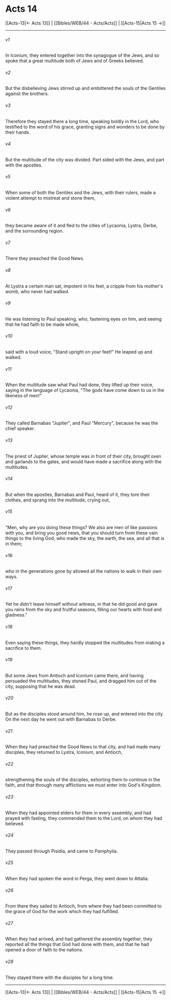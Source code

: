 # Acts 14

[[Acts-13|← Acts 13]] | [[Bibles/WEB/44 - Acts/Acts]] | [[Acts-15|Acts 15 →]]
***



###### v1 
In Iconium, they entered together into the synagogue of the Jews, and so spoke that a great multitude both of Jews and of Greeks believed. 

###### v2 
But the disbelieving Jews stirred up and embittered the souls of the Gentiles against the brothers. 

###### v3 
Therefore they stayed there a long time, speaking boldly in the Lord, who testified to the word of his grace, granting signs and wonders to be done by their hands. 

###### v4 
But the multitude of the city was divided. Part sided with the Jews, and part with the apostles. 

###### v5 
When some of both the Gentiles and the Jews, with their rulers, made a violent attempt to mistreat and stone them, 

###### v6 
they became aware of it and fled to the cities of Lycaonia, Lystra, Derbe, and the surrounding region. 

###### v7 
There they preached the Good News. 

###### v8 
At Lystra a certain man sat, impotent in his feet, a cripple from his mother's womb, who never had walked. 

###### v9 
He was listening to Paul speaking, who, fastening eyes on him, and seeing that he had faith to be made whole, 

###### v10 
said with a loud voice, "Stand upright on your feet!" He leaped up and walked. 

###### v11 
When the multitude saw what Paul had done, they lifted up their voice, saying in the language of Lycaonia, "The gods have come down to us in the likeness of men!" 

###### v12 
They called Barnabas "Jupiter", and Paul "Mercury", because he was the chief speaker. 

###### v13 
The priest of Jupiter, whose temple was in front of their city, brought oxen and garlands to the gates, and would have made a sacrifice along with the multitudes. 

###### v14 
But when the apostles, Barnabas and Paul, heard of it, they tore their clothes, and sprang into the multitude, crying out, 

###### v15 
"Men, why are you doing these things? We also are men of like passions with you, and bring you good news, that you should turn from these vain things to the living God, who made the sky, the earth, the sea, and all that is in them; 

###### v16 
who in the generations gone by allowed all the nations to walk in their own ways. 

###### v17 
Yet he didn't leave himself without witness, in that he did good and gave you rains from the sky and fruitful seasons, filling our hearts with food and gladness." 

###### v18 
Even saying these things, they hardly stopped the multitudes from making a sacrifice to them. 

###### v19 
But some Jews from Antioch and Iconium came there, and having persuaded the multitudes, they stoned Paul, and dragged him out of the city, supposing that he was dead. 

###### v20 
But as the disciples stood around him, he rose up, and entered into the city. On the next day he went out with Barnabas to Derbe. 

###### v21 
When they had preached the Good News to that city, and had made many disciples, they returned to Lystra, Iconium, and Antioch, 

###### v22 
strengthening the souls of the disciples, exhorting them to continue in the faith, and that through many afflictions we must enter into God's Kingdom. 

###### v23 
When they had appointed elders for them in every assembly, and had prayed with fasting, they commended them to the Lord, on whom they had believed. 

###### v24 
They passed through Pisidia, and came to Pamphylia. 

###### v25 
When they had spoken the word in Perga, they went down to Attalia. 

###### v26 
From there they sailed to Antioch, from where they had been committed to the grace of God for the work which they had fulfilled. 

###### v27 
When they had arrived, and had gathered the assembly together, they reported all the things that God had done with them, and that he had opened a door of faith to the nations. 

###### v28 
They stayed there with the disciples for a long time.

***
[[Acts-13|← Acts 13]] | [[Bibles/WEB/44 - Acts/Acts]] | [[Acts-15|Acts 15 →]]
